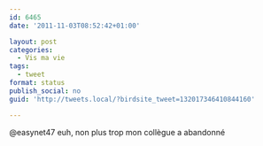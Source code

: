 ```yaml
---
id: 6465
date: '2011-11-03T08:52:42+01:00'

layout: post
categories:
  - Vis ma vie
tags:
  - tweet
format: status
publish_social: no
guid: 'http://tweets.local/?birdsite_tweet=132017346410844160'

---
```


@easynet47 euh, non plus trop mon collègue a abandonné